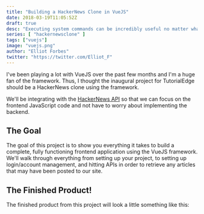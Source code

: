 ```yaml
---
title: "Building a HackerNews Clone in VueJS"
date: 2018-03-19T11:05:52Z
draft: true
desc: "Executing system commands can be incredibly useful no matter what sort of software you are building, "
series: [ "hackernewsclone" ]
tags: ["vuejs"]
image: "vuejs.png"
author: "Elliot Forbes"
twitter: "https://twitter.com/Elliot_F"
---
```


I've been playing a lot with VueJS over the past few months and I'm a huge fan of the framework. Thus, I thought the inaugural project for TutorialEdge should be a HackerNews clone using the framework. 

We'll be integrating with the [HackerNews API](https://github.com/HackerNews/API) so that we can focus on the frontend JavaScript code and not have to worry about implementing the backend.

## The Goal

The goal of this project is to show you everything it takes to build a complete, fully functioning frontend application using the VueJS framework. We'll walk through everything from setting up your project, to setting up login/account management, and hitting APIs in order to retrieve any articles that may have been posted to our site.

## The Finished Product!

The finished product from this project will look a little something like this:
